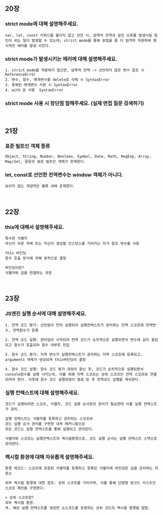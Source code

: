 ## 20장

### strict mode에 대해 설명해주세요.

    var, let, const 키워드를 붙이지 않고 선언 시, 암묵적 전역과 같은 오류를 발생시킬 원인이 되는 일이 발생할 수 있는데, strict mode를 통해 문법을 좀 더 엄격히 적용하여 명시적인 에러를 발생 시킨다.
    
### strict mode가 발생시키는 에러에 대해 설명해주세요.

    1. strict mode를 적용하지 않으면, 암묵적 전역 -> 선언하지 않은 변수 참조 시 ReferenceError
    2. 변수, 함수, 매개변수를 delete로 삭제 시 SyntaxError
    3. 중복된 매개변수 사용 시 SyntaxError
    4. with 문 사용  SyntaxError
    
### strict mode 사용 시 장단점 말해주세요. (실제 면접 질문 검색하기)

<br>

## 21장

### 표준 빌트인 객체 종류

    Object, String, Number, Boolean, Symbol, Date, Math, RegExp, Array, Map/Set, 등등의 표준 빌트인 객체가 존재한다.

### let, const로 선언한 전역변수는 window 객체가 아니다. 

    보이지 않는 개념적인 블록 내에 존재한다.

<br>

## 22장

### this에 대해서 설명해주세요.

    특수한 식별자
    자신이 속한 객체 또는 자신이 생성할 인스턴스를 가리키는 자기 참조 변수를 사용
    
    this 바인딩
    함수 호출 방식에 의해 동적으로 결정
    
    바인딩이란?
    식별자와 값을 연결하는 과정

<br>

## 23장

### JS엔진 실행 순서에 대해 설명해주세요.
  
    1. 전역 코드 평가: 선언문이 먼저 실행되어 실행컨텍스트가 관리하는 전역 스코프에 전역변수, 전역함수가 등록

    2. 전역 코드 실행: 런타임이 시작되어 전역 코드가 순차적으로 실행되면서 변수에 값이 할당되고 함수가 호출되어 함수 내부로 진입

    3. 함수 코드 평가: 지역 변수가 실행컨텍스트가 관리하는 지역 스코프에 등록되고, arguments 객체가 생성되며 this바인딩이 결정

    4. 함수 코드 실행: 함수 코드 평가 과정이 끝난 후, 코드가 순차적으로 실행되면서 console함수를 실행 시키는데, 이를 위해 지역 스코프는 상위 스코프인 전역 스코프와 연결되어야 한다. 이후에 함수 코드 실행과정이 종료 된 후 전역코드 실행을 계속한다.
    
### 실행 컨텍스트에 대해 설명해주세요.

    코드가 실행되려면 스코프, 식별자, 코드 실행 순서등의 관리가 필요한데 이를 실행 컨텍스트가 관리.

    실행 컨텍스트는 식별자를 등록하고 관리하는 스코프와
    코드 실행 순서 관리를 구현한 내부 메커니즘으로
    모든 코드는 실행 컨텍스트를 통해 실행되고 관리된다.
    
    식별자와 스코프는 실행컨텍스트의 렉시컬환경으로, 코드 실행 순서는 실행 컨텍스트 스택으로 관리한다.
   
    
 ### 렉시컬 환경에 대해 자유롭게 설명해주세요.
 
    환경 레코드: 스코프에 포함된 식별자를 등록하고 등록된 식별자에 바인딩된 값을 관리하는 저장소

    외부 렉시컬 환경에 대한 참조: 상위 스코프를 가리키며, 이를 통해 단방향 링크드 리스트인 스코프 체인을 구현한다.
    
    > 상위 스코프란?
    외부 렉시컬 환경.
    즉, 해당 실행 컨텍스트를 생성한 소스코드를 포함하는 상위 코드의 렉시컬 환경을 말함.
